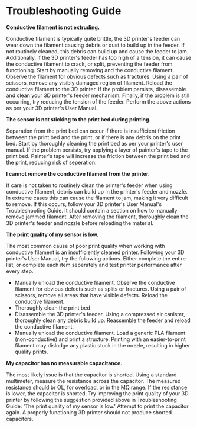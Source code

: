 # Troubleshooting Guide #

**Conductive filament is not extruding.**

Conductive filament is typically quite brittle, the 3D printer's feeder can wear down the filament causing debris or dust to build up in the feeder. If not routinely cleaned, this debris can build up and cause the feeder to jam. Additionally, if the 3D printer's feeder has too high of a tension, it can cause the conductive filament to crack, or split, preventing the feeder from functioning. Start by manually removing and the conductive filament. Observe the filament for obvious defects such as fractures. Using a pair of scissors, remove any visibly damaged region of filament. Reload the conductive filament to the 3D printer. If the problem persists, disassemble and clean your 3D printer's feeder mechanism. Finally, if the problem is still occurring, try reducing the tension of the feeder. Perform the above actions as per your 3D printer's User Manual.

**The sensor is not sticking to the print bed during printing.**

Separation from the print bed can occur if there is insufficient friction between the print bed and the print, or if there is any debris on the print bed. Start by thoroughly cleaning the print bed as per your printer's user manual. If the problem persists, try applying a layer of painter's tape to the print bed. Painter's tape will increase the friction between the print bed and the print, reducing risk of seperation.

**I cannot remove the conductive filament from the printer.**

If care is not taken to routinely clean the printer's feeder when using conductive filament, debris can build up in the printer's feeder and nozzle. In extreme cases this can cause the filament to jam, making it very difficult to remove. If this occurs, follow your 3D printer's User Manual's Troubleshooting Guide. It should contain a section on how to manually remove jammed filament. After removing the filament, thoroughly clean the 3D printer's feeder and nozzle before reloading the material. 


**The print quality of my sensor is low.**

The most common cause of poor print quality when working with conductive filament is an insufficiently cleaned printer. Following your 3D printer's User Manual, try the following actions. Either complete the entire list, or complete each item seperately and test printer performance after every step.

- Manually unload the conductive filament. Observe the conductive filament for obvious defects such as splits or fractures. Using a pair of scissors, remove all areas that have visible defects. Reload the conductive filament.
- Thoroughly clean the print bed
- Disassemble the 3D printer's feeder. Using a compressed air canister, thoroughly clean any debris build up. Reassemble the feeder and reload the conductive filament.
- Manually unload the conductive filament. Load a generic PLA filament (non-conductive) and print a structure. Printing with an easier-to-print filament may dislodge any plastic stuck in the nozzle, resulting in higher quality prints.

**My capacitor has no measurable capacitance.**

The most likely issue is that the capacitor is shorted. Using a standard multimeter, measure the resistance across the capacitor. The measured resistance should br OL, for overload, or in the MΩ range. If the resistance is lower, the capacitor is shorted. Try improving the print quality of your 3D printer by following the suggestion provided above in Troubleshooting Guide: 'The print quality of my sensor is low.' Attempt to print the capacitor again. A properly functioning 3D printer should not produce shorted capacitors.   
